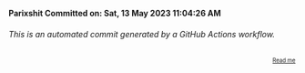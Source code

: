 **Parixshit Committed on: Sat, 13 May 2023 11:04:26 AM** <!-- 8f7dd512-aecc-47bd-854b-9ea6fead74fa -->

###### This is an automated commit generated by a GitHub Actions workflow.

<div align="right"><sub><sup><a href="https://github.com/Parixshit/AutoCommit.git">Read me</a></sup></sub></div>
